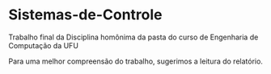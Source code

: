 # Sistemas-de-Controle
Trabalho final da Disciplina homônima da pasta do curso de Engenharia de Computação da UFU


Para uma melhor compreensão do trabalho, sugerimos a leitura do relatório.
